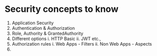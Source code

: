 # Security concepts to know

1. Application Security
2. Authentication & Authorization
3. Role, Authority & GrantedAuthority
4. Different options
   i. HTTP Basic
   ii. JWT etc.,
5. Authorization rules
   i. Web Apps - Filters
   ii. Non Web Apps - Aspects
6. 